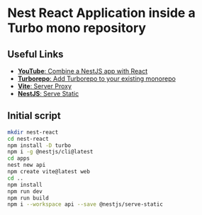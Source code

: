 # Nest React Application inside a Turbo mono repository

## Useful Links

- [**YouTube**: Combine a NestJS app with React](https://youtu.be/nY0R7pslbCI?si=Lunb95j6enSY8GXE)
- [**Turborepo**: Add Turborepo to your existing monorepo](https://turbo.build/repo/docs/getting-started/existing-monorepo)
- [**Vite**: Server Proxy](https://vitejs.dev/config/server-options#server-proxy)
- [**NestJS**: Serve Static](https://docs.nestjs.com/recipes/serve-static)

## Initial script

``` bash
mkdir nest-react
cd nest-react
npm install -D turbo
npm i -g @nestjs/cli@latest
cd apps
nest new api
npm create vite@latest web
cd ..
npm install
npm run dev
npm run build
npm i --workspace api --save @nestjs/serve-static
```